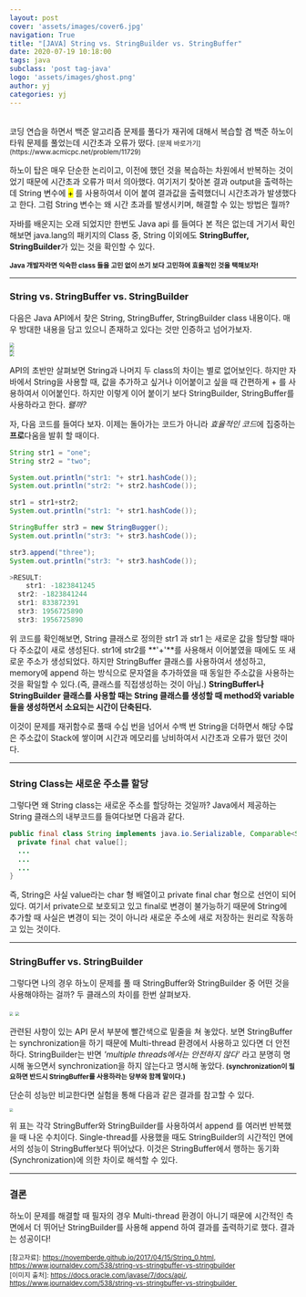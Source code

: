 ```yaml
---
layout: post
cover: 'assets/images/cover6.jpg'
navigation: True
title: "[JAVA] String vs. StringBuilder vs. StringBuffer" 
date: 2020-07-19 10:18:00
tags: java
subclass: 'post tag-java'
logo: 'assets/images/ghost.png'
author: yj
categories: yj
---
```


<br>
코딩 연습을 하면서 백준 알고리즘 문제를 풀다가 재귀에 대해서 복습할 겸 백준 하노이 타워 문제를 풀었는데 시간초과 오류가 떴다. <small> [문제 바로가기](https://www.acmicpc.net/problem/11729) </small> 

하노이 탑은 매우 단순한 논리이고, 이전에 했던 것을 복습하는 차원에서 반복하는 것이었기 때문에 시간초과 오류가  떠서 의아했다. 여기저기 찾아본 결과 output을 출력하는데 String 변수에 <mark>+</mark> 를 사용하여서 이어 붙여 결과값을 출력했더니 시간초과가 발생했다고 한다. 그럼 String 변수는 왜 시간 초과를 발생시키며, 해결할 수 있는 방법은 뭘까? 

자바를 배운지는 오래 되었지만 한번도 Java api 를 들여다 본 적은 없는데 거기서 확인해보면 java.lang의 패키지의 Class 중, String 이외에도 **StringBuffer, StringBuilder**가 있는 것을 확인할 수 있다. 

**<small>Java 개발자라면 익숙한 class 들을 고민 없이 쓰기 보다 고민하여 효율적인 것을 택해보자!</small>**



---



### String vs. StringBuffer vs. StringBuilder 

다음은 Java API에서 찾은 String, StringBuffer, StringBuilder class 내용이다. 매우 방대한 내용을 담고 있으니 존재하고 있다는 것만 인증하고 넘어가보자. 

<img src="https://user-images.githubusercontent.com/63405904/113874297-9dc7e300-97f0-11eb-9525-8538f6c91ff5.png" style="zoom:50%;" />



<br>

<img src="https://user-images.githubusercontent.com/63405904/113874434-c18b2900-97f0-11eb-9d64-d2a9910dea23.png" style="zoom:50%;" />



<br>

<img src="https://user-images.githubusercontent.com/63405904/113874481-ccde5480-97f0-11eb-9546-d366c2923b2e.png" style="zoom:50%;" />



API의 초반만 살펴보면 String과 나머지 두 class의 차이는 별로 없어보인다. 하지만 자바에서 String을 사용할 때, 값을 추가하고 싶거나 이어붙이고 싶을 때 간편하게 + 를 사용하여서 이어붙인다. 하지만 이렇게 이어 붙이기 보다 StringBuilder, StringBuffer를 사용하라고 한다. *왤까?* 



자, 다음 코드를 들여다 보자. 이제는 돌아가는 코드가 아니라 *효율적인 코드*에 집중하는 **프로**다움을 발휘 할 때이다. 

```java
String str1 = "one";
String str2 = "two";

System.out.println("str1: "+ str1.hashCode());
System.out.println("str2: "+ str2.hashCode());

str1 = str1+str2;
System.out.println("str1: "+ str1.hashCode());

StringBuffer str3 = new StringBugger();
System.out.println("str3: "+ str3.hashCode());

str3.append("three");
System.out.println("str3: "+ str3.hashCode());

>RESULT:
	str1: -1823841245
  str2: -1823841244
  str1: 833872391
  str3: 1956725890
  str3: 1956725890

```



위 코드를 확인해보면, String 클래스로 정의한 str1 과 str1 는 새로운 값을 할당할 때마다 주소값이 새로 생성된다. str1에 str2를 **'+'**를 사용해서 이어붙였을 때에도 또 새로운 주소가 생성되었다. 하지만 StringBuffer 클래스를 사용하여서 생성하고, memory에 append 하는 방식으로 문자열을 추가하였을 때 동일한 주소값을 사용하는 것을 확일할 수 있다.(즉, 클래스를 직접생성하는 것이 아님.) **StringBuffer나 StringBuilder 클래스를 사용할 때는 String 클래스를 생성할 때 method와 variable들을 생성하면서 소요되는 시간이 단축된다.** 

이것이 문제를 재귀함수로 풀때 수십 번을 넘어서 수백 번 String을 더하면서 해당 수많은 주소값이 Stack에 쌓이며 시간과 메모리를 낭비하여서 시간초과 오류가 떴던 것이다. 



---



### String Class는 새로운 주소를 할당

그렇다면 왜 String class는 새로운 주소를 할당하는 것일까? Java에서 제공하는 String 클래스의 내부코드를 들여다보면 다음과 같다. 

```java
public final class String implements java.io.Serializable, Comparable<String>, CharSequence {
  private final chat value[]; 
  ...
  ...
  ...
}
```



즉, String은 사실 value라는 char 형 배열이고 private final char 형으로 선언이 되어 있다. 여기서 private으로 보호되고 있고 final로 변경이 불가능하기 때문에 String에 추가할 때 사실은 변경이 되는 것이 아니라 새로운 주소에 새로 저장하는 원리로 작동하고 있는 것이다. 



---



### StringBuffer vs. StringBuilder

그렇다면 나의 경우 하노이 문제를 풀 때 StringBuffer와 StringBuilder 중 어떤 것을 사용해야하는 걸까? 두 클래스의 차이를 한번 살펴보자. 



<img src="https://user-images.githubusercontent.com/63405904/113874560-e4b5d880-97f0-11eb-9128-09b7516f2a48.png" style="zoom:40%;" />



<img src="https://user-images.githubusercontent.com/63405904/113874646-f9926c00-97f0-11eb-8db4-143c02f89102.png" style="zoom:40%;" />



관련된 사항이 있는 API 문서 부분에 빨간색으로 밑줄을 쳐 놓았다. 보면 StringBuffer는 synchronization을 하기 때문에 Multi-thread 환경에서 사용하고 있다면 더 안전하다. StringBuilder는 반면 *'multiple threads에서는 안전하지 않다'* 라고 분명히 명시해 놓으면서 synchronization을 하지 않는다고  명시해 놓았다.**<small> (synchronization이 필요하면 반드시 StringBuffer를 사용하라는 당부와 함께 말이다.) </small>** 

단순히 성능만 비교한다면 실험을 통해 다음과 같은 결과를 참고할 수 있다. 

<img src="https://user-images.githubusercontent.com/63405904/113874722-0c0ca580-97f1-11eb-9e31-3509d138eef9.png" style="zoom:40%;" />



위 표는 각각 StringBuffer와 StringBuilder를 사용하여서 append 를 여러번 반복했을 때 나온 수치이다. Single-thread를 사용했을 때도 StringBuilder의 시간적인 면에서의 성능이 StringBuffer보다 뛰어났다. 이것은 StringBuffer에서 행하는 동기화(Synchronization)에 의한 차이로 해석할 수 있다. 

---



### 결론

하노이 문제를 해결할 때 필자의 경우 Multi-thread 환경이 아니기 때문에 시간적인 측면에서 더 뛰어난 StringBuilder를 사용해 append 하여 결과를 출력하기로 했다. 결과는 성공이다! 

















<small>[참고자료]: https://novemberde.github.io/2017/04/15/String_0.html, https://www.journaldev.com/538/string-vs-stringbuffer-vs-stringbuilder </small><br><small>[이미지 출처]: https://docs.oracle.com/javase/7/docs/api/, https://www.journaldev.com/538/string-vs-stringbuffer-vs-stringbuilder </small>

